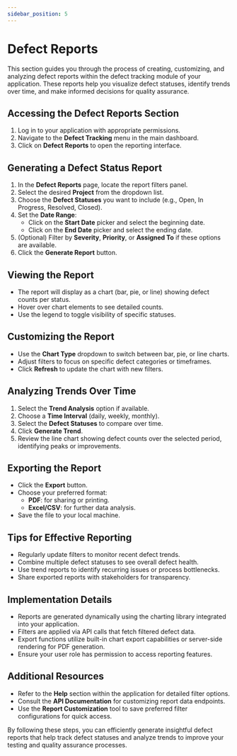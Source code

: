 ```yaml
---
sidebar_position: 5
---
```


# Defect Reports

This section guides you through the process of creating, customizing, and analyzing defect reports within the defect tracking module of your application. These reports help you visualize defect statuses, identify trends over time, and make informed decisions for quality assurance.

## Accessing the Defect Reports Section

1. Log in to your application with appropriate permissions.
2. Navigate to the **Defect Tracking** menu in the main dashboard.
3. Click on **Defect Reports** to open the reporting interface.

## Generating a Defect Status Report

1. In the **Defect Reports** page, locate the report filters panel.
2. Select the desired **Project** from the dropdown list.
3. Choose the **Defect Statuses** you want to include (e.g., Open, In Progress, Resolved, Closed).
4. Set the **Date Range**:
   - Click on the **Start Date** picker and select the beginning date.
   - Click on the **End Date** picker and select the ending date.
5. (Optional) Filter by **Severity**, **Priority**, or **Assigned To** if these options are available.
6. Click the **Generate Report** button.

## Viewing the Report

- The report will display as a chart (bar, pie, or line) showing defect counts per status.
- Hover over chart elements to see detailed counts.
- Use the legend to toggle visibility of specific statuses.

## Customizing the Report

- Use the **Chart Type** dropdown to switch between bar, pie, or line charts.
- Adjust filters to focus on specific defect categories or timeframes.
- Click **Refresh** to update the chart with new filters.

## Analyzing Trends Over Time

1. Select the **Trend Analysis** option if available.
2. Choose a **Time Interval** (daily, weekly, monthly).
3. Select the **Defect Statuses** to compare over time.
4. Click **Generate Trend**.
5. Review the line chart showing defect counts over the selected period, identifying peaks or improvements.

## Exporting the Report

- Click the **Export** button.
- Choose your preferred format:
  - **PDF**: for sharing or printing.
  - **Excel/CSV**: for further data analysis.
- Save the file to your local machine.

## Tips for Effective Reporting

- Regularly update filters to monitor recent defect trends.
- Combine multiple defect statuses to see overall defect health.
- Use trend reports to identify recurring issues or process bottlenecks.
- Share exported reports with stakeholders for transparency.

## Implementation Details

- Reports are generated dynamically using the charting library integrated into your application.
- Filters are applied via API calls that fetch filtered defect data.
- Export functions utilize built-in chart export capabilities or server-side rendering for PDF generation.
- Ensure your user role has permission to access reporting features.

## Additional Resources

- Refer to the **Help** section within the application for detailed filter options.
- Consult the **API Documentation** for customizing report data endpoints.
- Use the **Report Customization** tool to save preferred filter configurations for quick access.

By following these steps, you can efficiently generate insightful defect reports that help track defect statuses and analyze trends to improve your testing and quality assurance processes.